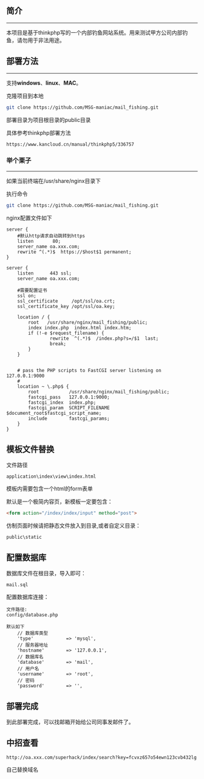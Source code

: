 ## 简介
---

本项目是基于thinkphp写的一个内部钓鱼网站系统。用来测试甲方公司内部钓鱼，请勿用于非法用途。

## 部署方法
---

支持**windows**、**linux**、**MAC**。

克隆项目到本地
```bash
git clone https://github.com/MSG-maniac/mail_fishing.git
```
部署目录为项目根目录的public目录

具体参考thinkphp部署方法 
```url
https://www.kancloud.cn/manual/thinkphp5/336757
```

### 举个栗子
---
如果当前终端在/usr/share/nginx目录下

执行命令
```bash
git clone https://github.com/MSG-maniac/mail_fishing.git
```

nginx配置文件如下
```nginx
server {
    #默认http请求自动跳转到https
    listen       80;
    server_name oa.xxx.com;
    rewrite ^(.*)$  https://$host$1 permanent;
}

server {
    listen      443 ssl;
    server_name oa.xxx.com;

    #需要配置证书
    ssl on;
    ssl_certificate     /opt/ssl/oa.crt;
    ssl_certificate_key /opt/ssl/oa.key;

    location / {
        root   /usr/share/nginx/mail_fishing/public;
        index index.php  index.html index.htm;
        if (!-e $request_filename) {
                rewrite  ^(.*)$  /index.php?s=/$1  last;
                break;
        }
    }


    # pass the PHP scripts to FastCGI server listening on 127.0.0.1:9000
    #
    location ~ \.php$ {
        root           /usr/share/nginx/mail_fishing/public;
        fastcgi_pass   127.0.0.1:9000;
        fastcgi_index  index.php;
        fastcgi_param  SCRIPT_FILENAME   $document_root$fastcgi_script_name;
        include        fastcgi_params;
    }
}
```

## 模板文件替换

文件路径
```file
application\index\view\index.html
```
模板内需要包含一个html的form表单

默认是一个极简内容页，新模板一定要包含：
```html
<form action="/index/index/input" method="post">
```

仿制页面时候请把静态文件放入到目录,或者自定义目录：
```
public\static
```

## 配置数据库

数据库文件在根目录，导入即可：
```
mail.sql
```

配置数据库连接：
```
文件路径:
config/database.php

默认如下
    // 数据库类型
    'type'            => 'mysql',
    // 服务器地址
    'hostname'        => '127.0.0.1',
    // 数据库名
    'database'        => 'mail',
    // 用户名
    'username'        => 'root',
    // 密码
    'password'        => '',
```

## 部署完成

到此部署完成，可以找邮箱开始给公司同事发邮件了。

## 中招查看

```
http://oa.xxx.com/superhack/index/search?key=fcvxz657o54ewn123cvb432lg
```
自己替换域名